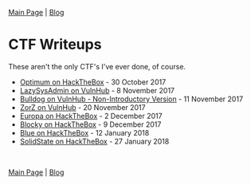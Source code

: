 [Main Page](../index.md) \| [Blog](https://github.com/berzerk0/GitPage/wiki/Post-Listing) <br>

# CTF Writeups

These aren't the only CTF's I've ever done, of course.

* [Optimum on HackTheBox](Optimum-HTB.md) - 30 October 2017
* [LazySysAdmin on VulnHub](LazySysAdmin-VulnHub.md) - 8  November 2017
* [Bulldog on VulnHub - Non-Introductory Version](Bulldog-Vulnhub-NonIntro.md) - 11 November 2017
* [ZorZ on VulnHub](ZorZ-Vulnhub.md) - 20 November 2017
* [Europa on HackTheBox](Europa-HTB.md) - 2 December 2017
* [Blocky on HackTheBox](Blocky-HTB.md) - 9 December 2017
* [Blue on HackTheBox](Blue-HTB.md) - 12 January 2018
* [SolidState on HackTheBox](SolidState-HTB) - 27 January 2018


<br>

[Main Page](../index.md) \| [Blog](https://github.com/berzerk0/GitPage/wiki/Post-Listing) <br>
